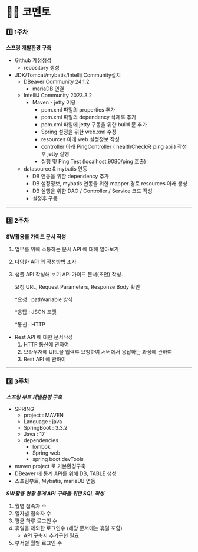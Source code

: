 # 🧑‍🎓 코멘토

### 1️⃣ 1주차 

**스프링 개발환경 구축**

- Github 계정생성
  - repository 생성
- JDK/Tomcat/mybatis/Intellij Community설치
  - DBeaver Community 24.1.2
    - mariaDB 연결
  - IntelliJ Community 2023.3.2
    - Maven - jetty 이용
      - pom.xml 파일의 properties 추가
      - pom.xml 파일의 dependency 삭제후 추가
      - pom.xml 파일에 jetty 구동을 위한 build 문 추가
      - Spring 설정을 위한 web.xml 수정
      - resources 아래 web 설정정보 작성
      - controller 아래 PingController ( healthCheck용 ping api ) 작성 후 jetty 실행
      - 실행 및 Ping Test (localhost:9080/ping 호출)
  - datasource & mybatis 연동
    - DB 연동을 위한 dependency 추가
    - DB 설정정보, mybatis 연동을 위한 mapper 경로 resources 아래 생성
    - DB 실행을 위한 DAO / Controller / Service 코드 작성
    - 설정후 구동
  
---

### 2️⃣ 2주차

**SW활용률 가이드 문서 작성**
  1. 업무를 위해 소통하는 문서 API 에 대해 알아보기
  2. 다양한 API 의 작성방법 조사
  3. 샘플 API 작성해 보기
     API 가이드 문서(초안) 작성.

     요청 URL, Request Parameters, Response Body 확인

     *요청 : pathVariable 방식
        
     *응답 : JSON 포맷

     *통신 : HTTP

     
- Rest API 에 대한 문서작성
  1. HTTP 통신에 관하여
  2. 브라우저에 URL을 입력후 요청하여 서버에서 응답하는 과정에 관하여
  3. Rest API 에 관하여

 ---
 
### 3️⃣ 3주차

***스프링 부트 개발환경 구축***

- SPRING
  - project : MAVEN
  - Language : java
  - SpringBoot : 3.3.2
  - Java : 17
  - dependencies
    - lombok
    - Spring web
    - spring boot devTools
- maven project 로 기본환경구축
- DBeaver 에 통계 API를 위해 DB, TABLE 생성
- 스프링부트, Mybatis, mariaDB 연동


***SW활용 현황 통계 API 구축을 위한 SQL 작성***

1. 월별 접속자 수
2. 일자별 접속자 수
3. 평균 하루 로그인 수
4. 휴일을 제외한 로그인수 (해당 문서에는 휴일 포함)
    * API 구축시 추가구현 필요
5. 부서별 월별 로그인 수

